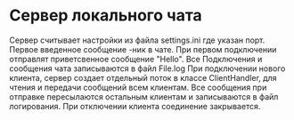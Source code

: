 # Сервер локального чата

Сервер считывает настройки из файла settings.ini где указан порт.
Первое введенное сообщение -ник в чате.
При первом подключении отправлят приветсвенное сообщение "Hello".
Все Подключения и сообщения чата записываются в файл File.log
При подключении нового клиента, сервер создает отдельный поток в классе ClientHandler, для чтения и передачи сообщений всем клиентам.
Все сообщения при отправке пересылаются остальным клиентам и записываются в файл логирования.
При отключении клиента соединение закрывается. 
 